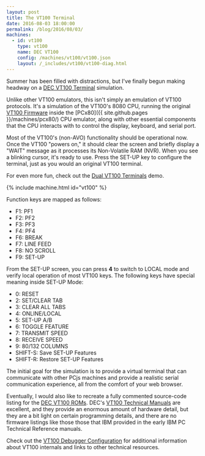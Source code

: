 ```yaml
---
layout: post
title: The VT100 Terminal
date: 2016-08-03 18:00:00
permalink: /blog/2016/08/03/
machines:
  - id: vt100
    type: vt100
    name: DEC VT100
    config: /machines/vt100/vt100.json
    layout: /_includes/vt100/vt100-diag.html
---
```


Summer has been filled with distractions, but I've finally begun making headway on a
[DEC VT100 Terminal](/machines/dec/vt100/) simulation.

Unlike other VT100 emulators, this isn't simply an emulation of VT100 protocols.  It's a simulation of the VT100's
8080 CPU, running the original [VT100 Firmware](/machines/dec/vt100/rom/) inside the [PCx80]({{ site.github.pages }}/machines/pcx80/)
CPU emulator, along with other essential components that the CPU interacts with to control the display, keyboard, and
serial port.

Most of the VT100's (non-AVO) functionality should be operational now.  Once the VT100 "powers on," it should clear
the screen and briefly display a "WAIT" message as it processes its Non-Volatile RAM (NVR).  When you see a blinking cursor,
it's ready to use.  Press the SET-UP key to configure the terminal, just as you would an original VT100 terminal.

For even more fun, check out the [Dual VT100 Terminals](/machines/dec/vt100/dual/) demo.

{% include machine.html id="vt100" %}

Function keys are mapped as follows:

- F1: PF1
- F2: PF2
- F3: PF3
- F4: PF4
- F6: BREAK
- F7: LINE FEED
- F8: NO SCROLL
- F9: SET-UP

From the SET-UP screen, you can press **4** to switch to LOCAL mode and verify local operation of most VT100
keys.  The following keys have special meaning inside SET-UP Mode:

- 0: RESET
- 2: SET/CLEAR TAB
- 3: CLEAR ALL TABS
- 4: ONLINE/LOCAL
- 5: SET-UP A/B
- 6: TOGGLE FEATURE
- 7: TRANSMIT SPEED
- 8: RECEIVE SPEED
- 9: 80/132 COLUMNS
- SHIFT-S: Save SET-UP Features
- SHIFT-R: Restore SET-UP Features

The initial goal for the simulation is to provide a virtual terminal that can communicate with other PCjs machines
and provide a realistic serial communication experience, all from the comfort of your web browser.

Eventually, I would also like to recreate a fully commented source-code listing for the [DEC VT100 ROMs](/machines/dec/vt100/rom/).
DEC's [VT100 Technical Manuals](/machines/dec/vt100/#documents) are excellent, and they provide an enormous amount of hardware detail,
but they are a bit light on certain programming details, and there are no firmware listings like those those that IBM provided
in the early IBM PC Technical Reference manuals.

Check out the [VT100 Debugger Configuration](/machines/dec/vt100/debugger/) for additional information about
VT100 internals and links to other technical resources.
